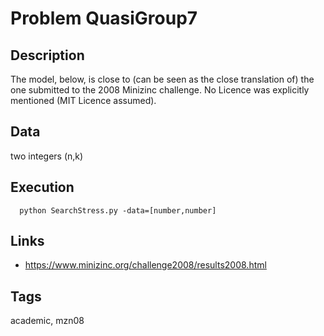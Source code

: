 # Problem QuasiGroup7
## Description
The model, below, is close to (can be seen as the close translation of) the one submitted to the 2008 Minizinc challenge.
No Licence was explicitly mentioned (MIT Licence assumed).

## Data
  two integers (n,k)

## Execution
```
  python SearchStress.py -data=[number,number]
```

## Links
  - https://www.minizinc.org/challenge2008/results2008.html

## Tags
  academic, mzn08
